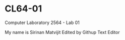 # CL64-01
Computer Laboratory 2564 - Lab 01

My name is Sirinan Matvijit
Edited by Githup Text Editor
